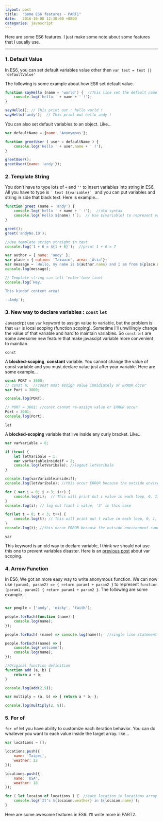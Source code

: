```yaml
---
layout: post
title:  "Some ES6 features - PART1"
date:   2016-10-08 12:30:00 +0800
categories: javascript
---
```

Here are some ES6 features. I just make some note about some features that I usually use.

***


### **1. Default Value**
In ES6, you can set default variables value other then ``var test = test || 'defaultValue' ``

The following is some example about how ES6 set default value.

```javascript
function sayHello (name = 'world') {  //This line set the default name to 'world'
    console.log('hello ' + name + ' !');
}

sayHello(); // This print out : hello world !
sayHello('andy');  // This print out hello andy !
```

You can also set default variables to an object. Like...

```javascript
var defaultName = {name: 'Anonymous'};

function greetUser ( user = defaultName ) {
    console.log('Hello ' + user.name + ' !');
}

greetUser();
greetUser({name: 'andy'});
```

### **2. Template String**
You don't have to type lots of `` + `` and `` '' `` to insert variables into string in ES6. All you have to type is `` ` text ${variable}`  `` and you can put variables and string in side that black text. Here is example...

```javascript
function greet (name = 'andy') {
    console.log('hello ' + name + ' !');  //old syntax
    console.log(`Hello ${name} !`);  // Use ${variable} to represent variable
}

greet();
greet('andyNo.10');

//Use template strign straight in text
console.log(`1 + 6 = ${1 + 6}`);  //print 1 + 6 = 7

var author = { name: 'andy' };
var place = { nation: 'Taiwain', area: 'Asia'};
var message = `Hello, my name is ${author.name} and I am from ${place.nation}, ${place.area}. Nice to meet you ~ `;
console.log(message);

// Template string can tell 'enter'(new line)
console.log(`Hey,

This kindof content area!

--Andy`);

```

### **3. New way to declare variables : `const` `let`**
Javascirpt use `var` keyword to assign value to variable, but the problem is that `var` is local scoping (function scoping). Sometime I'll unwillingly change the value of that variable and hard to maintain variables.
So `const` `let` are some awesome new feature that make javascipt variable more convenient to maintian.

`const`

A **blocked-scoping**, **constant** variable. You cannot change the value of const variable and you must declare value just after your variable. Here are some example...

```javascript
const PORT = 3000;
// const a;  //const must assign value immidiately or ERROR occur
var Port = 3000;

console.log(PORT);

// PORT = 3001; //const cannot re-assign value or ERROR occur
Port = 3001;
console.log(Port);
```

`let`

A **blocked-scoping** variable that live inside any curly bracket. Like...

```javascript
var varVariable = 0;

if (true) {
    let letVaribale = 1;
    var varVariableinsideif = 2;
    console.log(letVaribale); //logout letVaribale
}

console.log(varVariableinsideif);
console.log(letVaribale); //this occur ERROR because the outside environment cannot get letVaribale instide if statement

for ( var i = 0; i < 3; i++) {
    console.log(i);  // This will print out i value in each loop, 0, 1, 2 in this case
}
console.log(i); // log out fianl i value, '3' in this case

for(let t = 0; t < 3; t++) {
    console.log(t); // This will print out t value in each loop, 0, 1, 2 in this case (means let live instide for loop)
}
console.log(t); //this occur ERROR because the outside environment cannot get t instide for statement```
```

`var`

This keyword is an old way to declare variable, I think we should not use this one to prevent variables disaster. Here is an [previous post][var scoping] about var scoping.

### **4. Arrow Function**

In ES6, We got an more easy way to write anonymous function. We can now use `(param1, param2) => { return param1 + param2 }` to represent  `function (param1, param2) { return param1 + param2 }`. The following are some example...

```javascript

var people = ['andy', 'nicky', 'faith'];

people.forEach(function (name) {
    console.log(name);
});

people.forEach( (name) => console.log(name));  //single line statement

people.forEach((name) => {
    console.log('welcome');
    console.log(name);
});

//Original function definition
function add (a, b) {
    return a + b;
}

console.log(add(2,9));

var multiply = (a, b) => { return a * b; };

console.log(multiply(2, 9));

```

### **5. For of**
`for of` let you have ability to customize each iteration behavior. You can do whatever you want to each value inside the target array. like...

```javascript
var locations = [];

locations.push({
    name: 'Taipei',
    weather: 22
});

locations.push({
    name: 'USA',
    weather: 18
});

for ( let locaion of locations ) {  //each location in locations array
    console.log(`It's ${locaion.weather} in ${locaion.name}`);
}

```

Here are some awesome features in ES6. I'll write more in PART2.

[var scoping]: [http://andyno10.github.io/javascript/2016/07/09/oh!-so-it-is-var-scoping.html]
